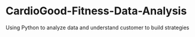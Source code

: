 # CardioGood-Fitness-Data-Analysis
Using Python to analyze data and understand customer to build strategies
